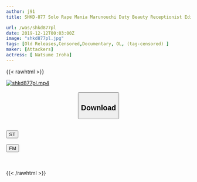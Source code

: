 ```yaml
---
author: j91
title: SHKD-877 Solo Rape Mania Marunouchi Duty Beauty Receptionist Edition Saiharu Natsume

url: /was/shkd877pl
date: 2019-12-12T00:03:00Z
image: "shkd877pl.jpg"
tags: [Old Releases,Censored,Documentary, OL, (tag-censored) ]
maker: [Attackers]
actress: [ Natsume Iroha]
---
```



{{< rawhtml >}}

<div class="video" data-videoid="oG0DGvg3kacJ4q6">
    <a href="javascript:;">
        <img src="/was/shkd877pl/shkd877pl.jpg" width="WIDTH" height="HEIGHT" alt="shkd877pl.mp4" loading="lazy">
    </a>
</div>

<script type="text/javascript" src="https://j91.asia/asset/on-demand-st.js"></script>

<br>
  <link rel="stylesheet" href="https://j91.asia/asset/bs5.css">
  
  <center>
  <button class="btn btn-primary" type="button" data-bs-toggle="collapse" data-bs-target=".multi-collapse" aria-expanded="false" aria-controls="multiCollapseExample1 multiCollapseExample2"><h2>Download</h2></button></center>
</p>
<div class="row">
  <div class="col">
    <div class="collapse multi-collapse" id="multiCollapseExample1">
      <div class="card card-body">
	      	      <br>
<div class="buttons">  
<a href="https://streamtape.to/v/oG0DGvg3kacJ4q6" target="_blank"><button class="btn-hover color-3"><i class="fa fa-download"></i> ST</button></a></div>
    </div>
  </div>
</div>
  <div class="col">
    <div class="collapse multi-collapse" id="multiCollapseExample2">
      <div class="card card-body">
	      <br>
<div class="buttons">
    <a href="https://filemoon.sx/d/sp129zkosvm9" target="_blank"><button class="btn-hover color-8"><i class="fa fa-download"></i> FM</button></a></div>
<br><br>
      </div>
    </div>
  </div>
</div>

{{< /rawhtml >}}